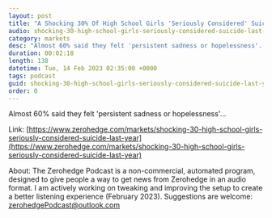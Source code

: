 ```yaml
---
layout: post
title: "A Shocking 30% Of High School Girls 'Seriously Considered' Suicide Last Year"
audio: shocking-30-high-school-girls-seriously-considered-suicide-last-year-0
category: markets
desc: "Almost 60% said they felt 'persistent sadness or hopelessness'..."
duration: 00:02:18
length: 138
datetime: Tue, 14 Feb 2023 02:35:00 +0000
tags: podcast
guid: shocking-30-high-school-girls-seriously-considered-suicide-last-year-0
order: 0
---
```

Almost 60% said they felt 'persistent sadness or hopelessness'...

Link: [https://www.zerohedge.com/markets/shocking-30-high-school-girls-seriously-considered-suicide-last-year](https://www.zerohedge.com/markets/shocking-30-high-school-girls-seriously-considered-suicide-last-year)

About: The Zerohedge Podcast is a non-commercial, automated program, designed to give people a way to get news from Zerohedge in an audio format.  I am actively working on tweaking and improving the setup to create a better listening experience (February 2023).  Suggestions are welcome: [zerohedgePodcast@outlook.com](mailto:zerohedgePodcast@outlook.com)